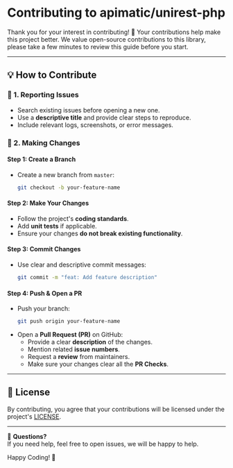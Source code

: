 # Contributing to apimatic/unirest-php

Thank you for your interest in contributing! 🎉 Your contributions help make this project better. We value open-source contributions to this library, please take a few minutes to review this guide before you start.

---

## 💡 How to Contribute

### 📌 1. Reporting Issues

- Search existing issues before opening a new one.
- Use a **descriptive title** and provide clear steps to reproduce.
- Include relevant logs, screenshots, or error messages.

### 🔧 2. Making Changes

#### Step 1: Create a Branch

- Create a new branch from `master`:
  ```sh
  git checkout -b your-feature-name
  ```

#### Step 2: Make Your Changes

- Follow the project's **coding standards**.
- Add **unit tests** if applicable.
- Ensure your changes **do not break existing functionality**.

#### Step 3: Commit Changes

- Use clear and descriptive commit messages:
  ```sh
  git commit -m "feat: Add feature description"
  ```

#### Step 4: Push & Open a PR

- Push your branch:
  ```sh
  git push origin your-feature-name
  ```
- Open a **Pull Request (PR)** on GitHub:
  - Provide a clear **description** of the changes.
  - Mention related **issue numbers**.
  - Request a **review** from maintainers.
  - Make sure your changes clear all the **PR Checks**.

---

## 📜 License

By contributing, you agree that your contributions will be licensed under the project's [LICENSE](LICENSE).

---

💬 **Questions?**  
If you need help, feel free to open issues, we will be happy to help.

Happy Coding! 🚀

